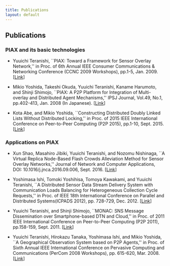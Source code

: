 ```yaml
---
title: Publications
layout: default
---
```

## Publications

### PIAX and its basic technologies

* Yuuichi Teranishi, ``PIAX: Toward a Framework for Sensor Overlay Network,'' in Proc. of 6th Annual IEEE Consumer Communications & Networking Conference (CCNC 2009 Workshops), pp.1-5, Jan. 2009. [[Link](http://ieeexplore.ieee.org/document/4784954/)]

* Mikio Yoshida, Takeshi Okuda, Yuuichi Teranishi, Kaname Harumoto, and Shinji Shimojo, ``PIAX: A P2P Platform for Integration of Multi-overlay and Distributed Agent Mechanisms,'' IPSJ Journal, Vol.49, No.1, pp.402-413, Jan. 2008 (In Japanese). [[Link](http://ci.nii.ac.jp/naid/110006595161)]

* Kota Abe, and Mikio Yoshida, ``Constructing Distributed Doubly Linked Lists Without Distributed Locking,'' in Proc. of 2015 IEEE International Conference on Peer-to-Peer Computing (P2P 2015), pp.1-10, Sept. 2015. [[Link](http://ieeexplore.ieee.org/document/7328521/)]

### Applications on PIAX

* Xun Shao, Masahiro Jibiki, Yuuichi Teranishi, and Nozomu Nishinaga, ``A Virtual Replica Node-Based Flash Crowds Alleviation Method for Sensor Overlay Networks,'' Journal of Network and Computer Applications, DOI: 10.1016/j.jnca.2016.09.006, Sept. 2016. [[Link](http://www.sciencedirect.com/science/article/pii/S1084804516302120)]

* Yoshimasa Ishi, Tomoki Yoshihisa, Tomoya Kawakami, and Yuuichi Teranishi, ``A Distributed Sensor Data Stream Delivery System with Communication Loads Balancing for Heterogeneous Collection Cycle Requests,'' in Proc. of IEEE 18th International Conference on Parallel and Distributed Systems(ICPADS 2012), pp. 728-729, Dec. 2012. [[Link](https://www.computer.org/csdl/proceedings/icpads/2012/4903/00/4903a728.pdf)]

* Yuuichi Teranishi, and Shinji Shimojo, ``MONAC: SNS Message Dissemination over Smartphone-based DTN and Cloud,'' in Proc. of 2011 IEEE International Conference on Peer-to-Peer Computing (P2P 2011), pp.158-159, Sept. 2011. [[Link](http://ieeexplore.ieee.org/document/6038726/)]

* Yuuichi Teranishi, Hirokazu Tanaka, Yoshimasa Ishi, and Mikio Yoshida, ``A Geographical Observation System based on P2P Agents,'' in Proc. of Sixth Annual IEEE International Conference on Pervasive Computing and Communications (PerCom 2008 Workshops), pp. 615-620, Mar. 2008. [[Link](http://ieeexplore.ieee.org/document/4517465/)]


